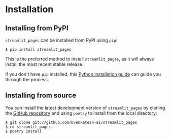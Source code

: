 # Installation


## Installing from PyPI

``streamlit_pages`` can be installed from PyPI using `pip`:

```console
$ pip install streamlit_pages
```

This is the preferred method to install ``streamlit_pages``, as it will always install the most recent stable release.

If you don't have `pip` installed, this [Python installation guide](http://docs.python-guide.org/en/latest/starting/installation/) can guide
you through the process.

## Installing from source

You can install the latest development version of ``streamlit_pages`` by cloning the [GitHub repository](https://github.com/bvenkatesh-ai/streamlit_pages) and using `poetry` to install from the local directory:

```console
$ git clone git://github.com/bvenkatesh-ai/streamlit_pages
$ cd streamlit_pages
$ poetry install
```